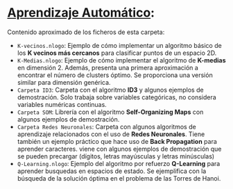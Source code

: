 # [Aprendizaje Automático](http://www.cs.us.es/~fsancho/?e=75):
  
Contenido aproximado de los ficheros de esta carpeta:

+ `K-vecinos.nlogo`: Ejemplo de cómo implementar un algoritmo básico de los **K vecinos más cercanos** para clasificar puntos de un espacio 2D.
+ `K-Medias.nlogo`: Ejemplo de cómo implementar el algoritmo de **K-medias** en dimensión 2. Además, presenta una primera aproximación a encontrar el número de clusters óptimo. Se proporciona una versión similar para dimensión genérica.
+ `Carpeta ID3`: Carpeta con el algoritmo **ID3** y algunos ejemplos de demostración. Solo trabaja sobre variables categóricas, no considera variables numéricas continuas.
+ `Carpeta SOM`: Librería con el algoritmo **Self-Organizing Maps** con algunos ejemplos de demostración.
+ `Carpeta Redes Neuronales`: Carpeta con algunos algoritmos de aprendizaje relacionados con el uso de **Redes Neuronales**. Tiene también un ejemplo práctico que hace uso de **Back Propagation** para aprender caracteres. viene con algunos ejemplos de demostración que se pueden precargar (dígitos, letras mayúsculas y letras minúsculas) 
+ `Q-Learning.nlogo`: Ejemplo del algoritmo por refuerzo **Q-Learning** para aprender busquedas en espacios de estado. Se ejemplifica con la búsqueda de la solución óptima en el problema de las Torres de Hanoi.
